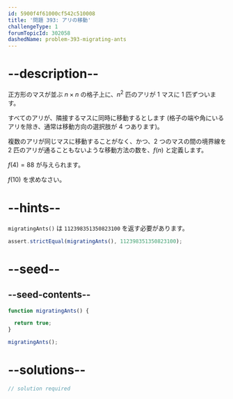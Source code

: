```yaml
---
id: 5900f4f61000cf542c510008
title: '問題 393: アリの移動'
challengeType: 1
forumTopicId: 302058
dashedName: problem-393-migrating-ants
---
```


# --description--

正方形のマスが並ぶ $n × n$ の格子上に、$n^2$ 匹のアリが 1 マスに 1 匹ずついます。

すべてのアリが、隣接するマスに同時に移動するとします (格子の端や角にいるアリを除き、通常は移動方向の選択肢が 4 つあります)。

複数のアリが同じマスに移動することがなく、かつ、2 つのマスの間の境界線を 2 匹のアリが通ることもないような移動方法の数を、$f(n)$ と定義します。

$f(4) = 88$ が与えられます。

$f(10)$ を求めなさい。

# --hints--

`migratingAnts()` は `112398351350823100` を返す必要があります。

```js
assert.strictEqual(migratingAnts(), 112398351350823100);
```

# --seed--

## --seed-contents--

```js
function migratingAnts() {

  return true;
}

migratingAnts();
```

# --solutions--

```js
// solution required
```
